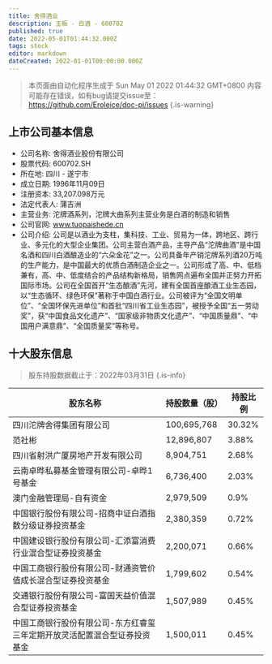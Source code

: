 ```yaml
---
title: 舍得酒业
description: 主板 - 白酒 - 600702
published: true
date: 2022-05-01T01:44:32.000Z
tags: stock
editor: markdown
dateCreated: 2022-01-01T00:00:00.000Z
---
```


> 本页面由自动化程序生成于 Sun May 01 2022 01:44:32 GMT+0800
> 内容可能存在错误，如有bug请提交issue至：https://github.com/Eroleice/doc-pi/issues
{.is-warning}

## 上市公司基本信息
- 公司名称: 舍得酒业股份有限公司
- 股票代码: 600702.SH
- 所在地: 四川 - 遂宁市
- 成立日期: 1996年11月09日
- 注册资本: 33,207.098万元
- 法定代表人: 蒲吉洲
- 主营业务: 沱牌酒系列，沱牌大曲系列主营业务是白酒的制造和销售
- 公司官网: www.tuopaishede.cn
- 公司介绍: 公司是以酒业为支柱，集科技、工业、贸易为一体，跨地区、跨行业、多元化的大型企业集团。公司主营白酒产品，主导产品“沱牌曲酒”是中国名酒和四川白酒酿造业的“六朵金花”之一。公司具备年产销沱牌系列酒20万吨的生产能力，是中国最大的优质白酒制造企业之一。公司形成了高、中、低档兼有，高、中、低度结合的产品结构新格局，销售网点遍布全国并正努力开拓国际市场。公司在全国首开“生态酿酒”先河，建有全国首座酿酒工业生态园，以“生态循环、绿色环保”著称于中国白酒行业。公司被评为“全国文明单位”、“全国环保先进单位”和首批“四川省工业生态园”，被授予全国“五一劳动奖”，获“中国食品文化遗产”、“国家级非物质文化遗产”、“中国质量鼎”、“中国用户满意鼎”、“全国质量奖”等称号。


## 十大股东信息
> 股东持股数据截止于：2022年03月31日
{.is-info}

| 股东名称 | 持股数量（股） | 持股比例 |
| --- | --- | --- |
| 四川沱牌舍得集团有限公司 | 100,695,768 | 30.32% |
| 范社彬 | 12,896,807 | 3.88% |
| 四川省射洪广厦房地产开发有限公司 | 8,904,751 | 2.68% |
| 云南卓晔私募基金管理有限公司-卓晔1号基金 | 6,736,400 | 2.03% |
| 澳门金融管理局-自有资金 | 2,979,509 | 0.9% |
| 中国银行股份有限公司-招商中证白酒指数分级证券投资基金 | 2,380,359 | 0.72% |
| 中国建设银行股份有限公司-汇添富消费行业混合型证券投资基金 | 2,200,071 | 0.66% |
| 中国工商银行股份有限公司-财通资管价值成长混合型证券投资基金 | 1,799,602 | 0.54% |
| 交通银行股份有限公司-富国天益价值混合型证券投资基金 | 1,507,989 | 0.45% |
| 中国工商银行股份有限公司-东方红睿玺三年定期开放灵活配置混合型证券投资基金 | 1,500,011 | 0.45% |




